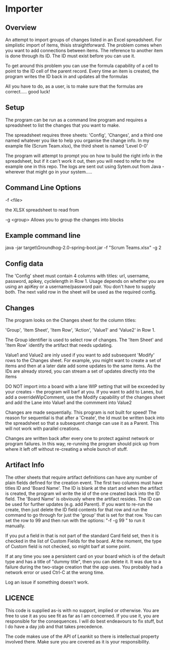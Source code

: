 Importer
=============

## Overview
An attempt to import groups of changes listed in an Excel spreadsheet.  For simplistic import of items,
thisis straightforward. The problem comes when you want to add connections between items. The reference
to another item is done through its ID. The ID must exist before you can use it.

To get around this problem you can use the formula capability of a cell to point to the ID cell of the 
parent record. Every time an item is created, the program writes the ID back in and updates all the 
formulas

All you have to do, as a user, is to make sure that the formulas are correct..... good luck!

## Setup

The program can be run as a command line program and requires a spreadsheet to list the changes that 
you want to make.

The spreadsheet requires three sheets: 'Config', 'Changes', and a third one named whatever you like 
to help you organise the change info. In my example file (Scrum Team.xlsx), the third sheet is named 
'Level 0-0'

The program will attempt to prompt you on how to build the right info in the spreadsheet, but if 
it can't work it out, then you will need to refer to the example one in this repo. The logs are 
sent out using Sytem.out from Java - wherever that might go in your system.....

## Command Line Options

-f \<file\>     

the XLSX spreadsheet to read from

-g \<group\>  Allows you to group the changes into blocks

## Example command line
java -jar target\Groundhog-2.0-spring-boot.jar -f "Scrum Teams.xlsx" -g 2

## Config data

The 'Config' sheet must contain  4 columns with titles: url, username, password, apikey, cyclelength 
in Row 1. Usage depends on whether you are using an apiKey or a username/password pair. You don't 
have to supply both. The next valid row in the sheet will be used as the required config.

## Changes

The program looks on the Changes sheet for the column titles: 
  
'Group', 'Item Sheet', 'Item Row', 'Action', 'Value1' and 'Value2' in Row 1.
  
The Group identifier is used to select row of changes. The 'Item Sheet' and 'Item Row' identify the artifact 
that needs updating. 

Value1 and Value2 are inly used if you want to add subsequent 'Modify' rows to the Changes sheet. 
For example, you might want to create a set of items and then at a later date add some updates to the
same items. As the IDs are already stored, you can stream a set of updates directly into the items

DO NOT import into a board with a lane WIP setting that will be exceeded by your creates - the 
program will barf at you. If you want to add to Lanes, but add a overrideWipComment, use the Modify 
capability of the changes sheet and add the Lane into Value1 and the commment into Value2
  
Changes are made sequentially. This program is not built for speed! The reason for sequential is 
that after a 'Create', the Id must be written back into the spreadsheet so that a subsequent change
can use it as a Parent. This will not work with parallel creations.

Changes are written back after every one to protect against network or program failures. In this way, 
re-running the program should pick up from where it left off without re-creating a whole bunch of stuff.

## Artifact Info

The other sheets that require artifact definitions can have any number of plain fields defined
for the creation event. The first two columns must have titles ID and 'Board Name'. The ID 
is blank at the start and when the artifact is created, the program wil write the id of the one
created back into the ID field. The 'Board Name' is obviously where the artifact resides. The ID 
can be used for further updates (e.g. add Parent). If you want to re-run the create, then just 
delete the ID field contents for that row and run the command to go through for just the 'group'
that is set for that row. You can set the row to 99 and then run with the options:
  "-f <filename> -g 99 " to run it manually.

If you put a field in that is not part of the standard Card field set, then it is checked in the 
list of Custom Fields for the board. At the moment, the type of Custom field is not checked, so 
might barf at some point. 

If at any time you see a persistent card on your board which is of the default type and has a title of 
"dummy title", then you can delete it. It was due to a failure during the two-stage creation that the
app uses. You probably had a network error or used Ctrl-C at the wrong time.
  
Log an issue if something doesn't work.

## LICENCE
This code is supplied as-is with no support, implied or otherwise. You are free to use it as you see 
fit as far as I am concerned. If you use it, you are responsible for the consequences. I will 
do best endeavours to fix stuff, but I do have a day job and that takes precedence.

The code makes use of the API of Leankit so there is intellectual property involved there. Make sure you 
are covered as it is your responsibility.
